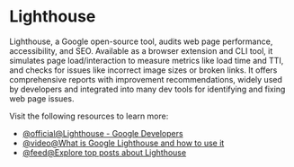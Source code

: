 # Lighthouse

Lighthouse, a Google open-source tool, audits web page performance, accessibility, and SEO. Available as a browser extension and CLI tool, it simulates page load/interaction to measure metrics like load time and TTI, and checks for issues like incorrect image sizes or broken links. It offers comprehensive reports with improvement recommendations, widely used by developers and integrated into many dev tools for identifying and fixing web page issues.

Visit the following resources to learn more:

- [@official@Lighthouse - Google Developers](https://developers.google.com/web/tools/lighthouse)
- [@video@What is Google Lighthouse and how to use it](https://www.youtube.com/watch?v=VyaHwvPWuZU)
- [@feed@Explore top posts about Lighthouse](https://app.daily.dev/tags/lighthouse?ref=roadmapsh)

